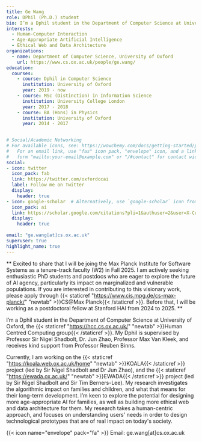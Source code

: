 ```yaml
---
title: Ge Wang
role: DPhil (Ph.D.) student
bio: I’m a Dphil student in the Department of Computer Science at University of Oxford. My research investigates the algorithmic impact on families and children, and what that means for their long-term development. I’m keen to explore the potential for designing more age-appropriate AI for families, as well as building more ethical web and data architecture for them. My research takes a human-centric approach, and focuses on understanding users' needs in order to design technological prototypes that are of real impact on today's society.
interests:
  - Human-Computer Interaction
  - Age-Appropriate Artificial Intelligence
  - Ethical Web and Data Architecture
organizations:
  - name: Department of Computer Science, University of Oxford
    url: https://www.cs.ox.ac.uk/people/ge.wang/
education:
  courses:
    - course: Dphil in Computer Science
      institution: University of Oxford
      year: 2019 - now
    - course: MSc (Distinction) in Information Science
      institution: University College London
      year: 2017 - 2018
    - course: BA (Hons) in Physics
      institution: University of Oxford
      year: 2014 - 2017
      

# Social/Academic Networking
# For available icons, see: https://wowchemy.com/docs/getting-started/page-builder/#icons
#   For an email link, use "fas" icon pack, "envelope" icon, and a link in the
#   form "mailto:your-email@example.com" or "/#contact" for contact widget.
social:
- icon: twitter
  icon_pack: fab
  link: https://twitter.com/oxfordccai
  label: Follow me on Twitter
  display:
    header: true
- icon: google-scholar  # Alternatively, use `google-scholar` icon from `ai` icon pack
  icon_pack: ai
  link: https://scholar.google.com/citations?pli=1&authuser=2&user=X-Cuad0AAAAJ
  display:
    header: true
  
email: "ge.wang[at]cs.ox.ac.uk"
superuser: true
highlight_name: true
---
```

** Excited to share that I will be joing the Max Planck Institute for Software Systems as a tenure-track faculty (W2) in Fall 2025. I am actively seeking enthusiastic PhD students and postdocs who are eager to explore the future of AI agency, particularly its impact on marginalized and vulnerable populations. If you are interested in contributing to this visionary work, please apply through {{< staticref "https://www.cis.mpg.de/cs-max-planck/" "newtab" >}}CS@Max Planck{{< /staticref >}}. Before that, I will be working as a postdoctoral fellow at Stanford HAI from 2024 to 2025. **

I’m a Dphil student in the Department of Computer Science at University of Oxford, the {{< staticref "https://hcc.cs.ox.ac.uk/" "newtab" >}}Human Centred Computing group{{< /staticref >}}. My Dphil is supervised by Professor Sir Nigel Shadbolt, Dr. Jun Zhao, Professor Max Van Kleek, and receives kind support from Professor Reuben Binns. 

Currently, I am working on the {{< staticref "https://koala.web.ox.ac.uk/home" "newtab" >}}KOALA{{< /staticref >}} project (led by Sir Nigel Shadbolt and Dr Jun Zhao), and the {{< staticref "https://ewada.ox.ac.uk/" "newtab" >}}EWADA{{< /staticref >}} project (led by Sir Nigel Shadbolt and Sir Tim Berners-Lee). My research investigates the algorithmic impact on families and children, and what that means for their long-term development. I’m keen to explore the potential for designing more age-appropriate AI for families, as well as building more ethical web and data architecture for them. My research takes a human-centric approach, and focuses on understanding users' needs in order to design technological prototypes that are of real impact on today's society.

{{< icon name="envelope" pack="fa" >}} Email: ge.wang[at]cs.ox.ac.uk 

<!-- {{< icon name="download" pack="fas" >}} {{< staticref "uploads/CV.pdf" "newtab" >}}curriculum vitae{{< /staticref >}}. -->
